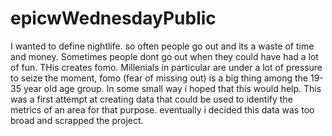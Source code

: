 # epicwWednesdayPublic
I wanted to define nightlife. so often people go out and its a waste of time and money. Sometimes people dont go out when they 
could have had a lot of fun. THis creates fomo. Millenials in particular are under a lot of pressure to seize the moment, fomo
(fear of missing out) is a big thing among the 19-35 year old age group. In some small way i hoped that this would help.
This was a first attempt at creating data that could be used to identify the metrics of an area for that purpose.
eventually i decided this data was too broad and scrapped the project.
